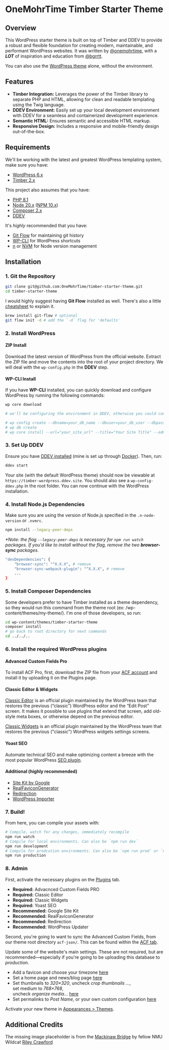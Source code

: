 # OneMohrTime Timber Starter Theme

## Overview
This WordPress starter theme is built on top of Timber and DDEV to provide a robust and flexible foundation for creating modern, maintainable, and performant WordPress websites. It was written by [@onemohrtime](https://github.com/OneMohrTime), with a _**LOT**_ of inspiration and education from [@bgrrtt](https://github.com/bgrrtt).

You can also use the [WordPress theme](/wp-content/themes/timber-starter-theme/README.md) alone, without the environment.

## Features
- **Timber Integration:** Leverages the power of the Timber library to separate PHP and HTML, allowing for clean and readable templating using the Twig language.
- **DDEV Environment:** Easily set up your local development environment with DDEV for a seamless and containerized development experience.
- **Semantic HTML:** Ensures semantic and accessible HTML markup.
- **Responsive Design:** Includes a responsive and mobile-friendly design out-of-the-box.

## Requirements
We'll be working with the latest and greatest WordPress templating system, make sure you have:
- [WordPress 6.x](https://wordpress.org/download/)
- [Timber 2.x](https://timber.github.io/docs/v2/installation/installation/)

This project also assumes that you have:
- [PHP 8.1](https://www.php.net/manual/en/install.php)
- [Node 20.x](https://nodejs.org/en/download/package-manager) ([NPM 10.x](https://www.npmjs.com/))
- [Composer 2.x](https://getcomposer.org/doc/00-intro.md)
- [DDEV](https://ddev.com/get-started/)

It's _highly_ recommended that you have:
- [Git Flow](https://nvie.com/posts/a-successful-git-branching-model/) for maintaining git history
- [WP-CLI](https://wp-cli.org/) for WordPress shortcuts
- [n](https://github.com/tj/n) or [NVM](https://github.com/nvm-sh/nvm) for Node version management

## Installation

### 1. Git the Repository
```bash
git clone git@github.com:OneMohrTime/timber-starter-theme.git
cd timber-starter-theme
```

I would highly suggest having **Git Flow** installed as well. There's also a little [cheatsheet](https://danielkummer.github.io/git-flow-cheatsheet/) to explain it.
```bash
brew install git-flow # optional
git flow init -d # add the `-d` flag for 'defaults'
```

### 2. Install WordPress

#### ZIP Install
Download the latest version of WordPress from the official website. Extract the ZIP file and move the contents into the root of your project directory. We will deal with the `wp-config.php` in the **DDEV** step.

#### WP-CLI Install
If you have **WP-CLI** installed, you can quickly download and configure WordPress by running the following commands:
```bash
wp core download

# we'll be configuring the environment in DDEV, otherwise you could continue on...

# wp config create --dbname=your_db_name --dbuser=your_db_user --dbpass=your_db_password --dbhost=your_db_host
# wp db create
# wp core install --url="your_site_url" --title="Your Site Title" --admin_user="admin" --admin_password="admin_password" --admin_email="admin_email"
```

### 3. Set Up DDEV
Ensure you have [DDEV installed](https://ddev.readthedocs.io/en/stable/users/install/ddev-installation/) (mine is set up through [Docker](https://docs.docker.com/desktop/install/mac-install/)). Then, run:
```bash
ddev start
```
Your site (with the default WordPress theme) should now be viewable at `https://timber-wordpress.ddev.site`. You should also see a `wp-config-ddev.php` in the root folder. You can now continue with the WordPress installation.

### 4. Install Node.js Dependencies

Make sure you are using the version of Node.js specified in the `.n-node-version` or `.nvmrc`.
```bash
npm install --legacy-peer-deps
```
_*Note: the flag `--legacy-peer-deps` is necessary for `npm run watch` packages. If you'd like to install without the flag, remove the two **browser-sync** packages._
```bash
"devDependencies": {
    "browser-sync": "^X.X.X", # remove
    "browser-sync-webpack-plugin": "^X.X.X", # remove
    ...
}
```

### 5. Install Composer Dependencies
Some developers prefer to have Timber installed as a theme dependency, so they would run this command from the theme root (ex: /wp-content/themes/my-theme/). I'm one of those developers, so run:

```bash
cd wp-content/themes/timber-starter-theme
composer install
# go back to root directory for next commands
cd ../../..
```

### 6. Install the required WordPress plugins
#### Advanced Custom Fields Pro
To install ACF Pro, first, download the ZIP file from your [ACF account](https://www.advancedcustomfields.com/my-account/view-licenses/) and install it by uploading it on the Plugins page.

#### Classic Editor & Widgets
[Classic Editor](https://wordpress.org/plugins/classic-editor/) is an official plugin maintained by the WordPress team that restores the previous (“classic”) WordPress editor and the “Edit Post” screen. It makes it possible to use plugins that extend that screen, add old-style meta boxes, or otherwise depend on the previous editor.

[Classic Widgets](https://wordpress.org/plugins/classic-widgets/) is an official plugin maintained by the WordPress team that restores the previous ("classic") WordPress widgets settings screens.

#### Yoast SEO
Automate technical SEO and make optimizing content a breeze with the most popular WordPress [SEO plugin](https://yoast.com/wordpress/plugins/seo/).

#### Additional (highly recommended)
- [Site Kit by Google](https://sitekit.withgoogle.com/)
- [RealFaviconGenerator](https://realfavicongenerator.net/)
- [Redirection](https://redirection.me/)
- [WordPress Importer](https://wordpress.org/plugins/wordpress-importer/)

### 7. Build!
From here, you can compile your assets with:
```bash
# Compile, watch for any changes, immediately recompile
npm run watch
# Compile for local environments. Can also be `npm run dev`
npm run development
# Compile for prodcution environments. Can also be `npm run prod` or `npm run build`
npm run production
```

### 8. Admin
First, activate the necessary plugins on the [Plugins](https://timber-wordpress.ddev.site/wp-admin/plugins.php) tab.
- **Required:** Advacnced Custom Fields PRO
- **Required:** Classic Editor
- **Required:** Classic Widgets
- **Required:** Yoast SEO
- **Recommended:** Google Site Kit
- **Recommended:** RealFaviconGenerator
- **Recommended:** Redirection
- **Recommended:** WordPress Updater

Second, you're going to want to sync the Advanced Custom Fields, from our theme root directory `acf-json/`. This can be found within the [ACF tab](https://timber-wordpress.ddev.site/wp-admin/edit.php?post_type=acf-field-group&post_status=sync).

Update some of the website's main settings. These are not required, but are recommended—especially if you're going to be uploading this database to _production_.
- Add a favicon and choose your timezone [here](https://timber-wordpress.ddev.site/wp-admin/options-general.php)
- Set a home page and news/blog page [here](https://timber-wordpress.ddev.site/wp-admin/options-reading.php)
- Set thumbnails to _320&times;320_, uncheck _crop thumbnails ..._,<br>set medium to _768&times;768_,<br>uncheck _organize media..._ [here](https://timber-wordpress.ddev.site/wp-admin/options-media.php)
- Set permalinks to _Post Name_, or your own custom configuration [here](https://timber-wordpress.ddev.site/wp-admin/options-permalink.php)

Activate your new theme in [Appearances > Themes](https://timber-wordpress.ddev.site/wp-admin/themes.php).

## Additional Credits

The missing image placeholder is from the [Mackinaw Bridge](https://unsplash.com/photos/white-truck-on-gray-road-during-daytime-99HLgU4IHLY?utm_content=creditCopyText&utm_medium=referral&utm_source=unsplash) by fellow NMU Wildcat [Riley Crawford](https://unsplash.com/@ricrawfo?utm_content=creditCopyText&utm_medium=referral&utm_source=unsplash)
